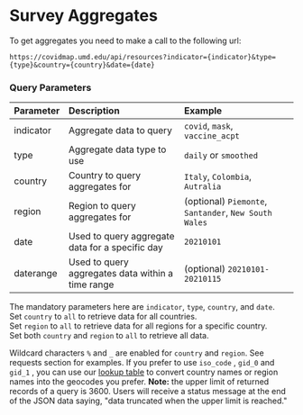 # Survey Aggregates

To get aggregates you need to make a call to the following url:

`https://covidmap.umd.edu/api/resources?indicator={indicator}&type={type}&country={country}&date={date}`

### Query Parameters

| Parameter    | Description                                       | Example |
|:-------------|:--------------------------------------------------|:--------|
| indicator    | Aggregate data to query                           | `covid`, `mask`, `vaccine_acpt`    |
| type         | Aggregate data type to use                        | `daily` or `smoothed`    |
| country      | Country to query aggregates for                   | `Italy`, `Colombia`, `Autralia`     |
| region       | Region to query aggregates for                    | (optional) `Piemonte`, `Santander`, `New South Wales`    |
| date         | Used to query aggregate data for a specific day   | `20210101`    |
| daterange    | Used to query aggregates data within a time range | (optional) `20210101-20210115`    |

The mandatory parameters here are `indicator`, `type`, `country`, and `date`.  
Set `country` to `all` to retrieve data for all countries.  
Set `region` to `all` to retrieve data for all regions for a specific country.  
Set both `country` and `region` to `all` to retrieve all data.  

Wildcard characters `%` and `_` are enabled for `country` and `region`. See requests section for examples.
If you prefer to use `iso_code` , `gid_0` and `gid_1` , you can use our [lookup table](https://covidmap.umd.edu/country_region_codes.csv) to convert country names or region names into the geocodes you prefer.
**Note:** the upper limit of returned records of a query is 3600. Users will receive a status message at the end of the JSON data saying, "data truncated when the upper limit is reached."
